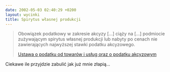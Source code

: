 ```yaml
---
date: 2002-05-03 02:40:29 +0200
layout: wycinki
title: Spirytus własnej produkcji
---
```


> Obowiązek podatkowy w zakresie akcyzy […] ciąży na […] podmiocie zużywającym spirytus własnej produkcji lub nabyty po cenach nie zawierających najwyższej stawki podatku akcyzowego.
>
> [Ustawa o podatku od towarów i usług oraz o podatku akcyzowym](http://isap.sejm.gov.pl/DetailsServlet?id=WDU19930110050 'tekst ustawy')

Ciekawe ile przyjdzie zabulić jak już mnie złapią…
